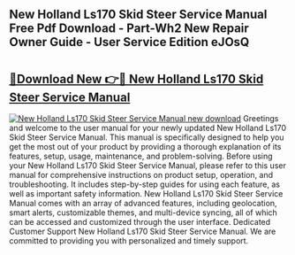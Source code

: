 ## New Holland Ls170 Skid Steer Service Manual Free Pdf Download - Part-Wh2 New Repair Owner Guide - User Service Edition eJOsQ

# <h2><a href="http://bc92292.oget.top/?id=New+Holland+Ls170+Skid+Steer+Service+Manual">🔗Download New 👉🔴 New Holland Ls170 Skid Steer Service Manual</a></h2>

[![New Holland Ls170 Skid Steer Service Manual new download](https://i.imgur.com/5g1atiW.png)](http://bc92292.oget.top/?id=New+Holland+Ls170+Skid+Steer+Service+Manual)
Greetings and welcome to the user manual for your newly updated New Holland Ls170 Skid Steer Service Manual. This manual is specifically designed to help you get the most out of your product by providing a thorough explanation of its features, setup, usage, maintenance, and problem-solving. Before using your New Holland Ls170 Skid Steer Service Manual, please refer to this user manual for comprehensive instructions on product setup, operation, and troubleshooting. It includes step-by-step guides for using each feature, as well as important safety information. New Holland Ls170 Skid Steer Service Manual comes with an array of advanced features, including geolocation, smart alerts, customizable themes, and multi-device syncing, all of which can be accessed and customized through the user interface. Dedicated Customer Support New Holland Ls170 Skid Steer Service Manual. We are committed to providing you with personalized and timely support.
